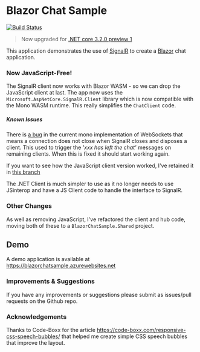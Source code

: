 # Blazor Chat Sample

[![Build Status](https://dev.azure.com/conficient/BlazorChatSample/_apis/build/status/conficient.BlazorChatSample?branchName=master)](https://dev.azure.com/conficient/BlazorChatSample/_build/latest?definitionId=2&branchName=master)

> Now upgraded for [.NET core 3.2.0 preview 1](https://devblogs.microsoft.com/aspnet/blazor-webassembly-3-2-0-preview-1-release-now-available)

This application demonstrates the use of [SignalR](https://www.asp.net/signalr) 
to create a [Blazor](https://blazor.net/) chat application.

### Now JavaScript-Free!

The SignalR client now works with Blazor WASM - so we can drop the 
JavaScript client at last. The app now uses the
`Microsoft.AspNetCore.SignalR.Client` library which is now compatible 
with the Mono WASM runtime. This really simplifies the `ChatClient` code.

##### Known Issues

There is [a bug](https://github.com/mono/mono/issues/18628") in the current mono implementation of WebSockets
    that means a connection does not close when SignalR closes and disposes a client. This used to trigger the 
    _'xxx has left the chat'_ messages on remaining clients. When this is fixed it should start working again.


If you want to see how the JavaScript client version worked, I've retained 
it in [this branch](https://github.com/conficient/BlazorChatSample/tree/netcore-3.2.0-preview1)

The .NET Client is much simpler to use as it no longer needs to use JSinterop and have a JS Client 
code to handle the interface to SignalR. 

### Other Changes

As well as removing JavaScript, I've refactored the client and hub code, moving both of 
these to a `BlazorChatSample.Shared` project.

## Demo

A demo application is available at https://blazorchatsample.azurewebsites.net 

### Improvements & Suggestions

If you have any improvements or suggestions please submit as issues/pull requests on the Github repo.

### Acknowledgements

Thanks to Code-Boxx for the article https://code-boxx.com/responsive-css-speech-bubbles/ 
that helped me create simple CSS speech bubbles that improve the layout.

